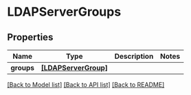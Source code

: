 # LDAPServerGroups


## Properties

Name | Type | Description | Notes
------------ | ------------- | ------------- | -------------
**groups** | [**[LDAPServerGroup]**](LDAPServerGroup.md) |  | 

[[Back to Model list]](../#documentation-for-models) [[Back to API list]](../#documentation-for-api-endpoints) [[Back to README]](../)


